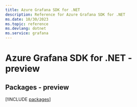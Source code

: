 ```yaml
---
title: Azure Grafana SDK for .NET
description: Reference for Azure Grafana SDK for .NET
ms.date: 10/30/2023
ms.topic: reference
ms.devlang: dotnet
ms.service: grafana
---
```

# Azure Grafana SDK for .NET - preview
## Packages - preview
[!INCLUDE [packages](grafana-index.md)]